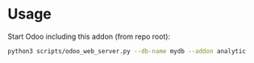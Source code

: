 # Usage

Start Odoo including this addon (from repo root):

```bash
python3 scripts/odoo_web_server.py --db-name mydb --addon analytic
```
